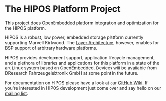 The HIPOS Platform Project
==========================

This project does OpenEmbedded platform integration and optimization
for the HIPOS platform.

HIPOS is a robust, low power, embedded storage platform currently supporting
Marvell Kirkwood.
The [Layer Architecture](https://github.com/DFE/HIPOS/wiki/HIPOS-oe-layers),
however, enables for BSP support of arbitrary hardware platforms.

HIPOS provides development support, application lifecycle management, and a 
plethora of libraries and applications for this platform in a state of the 
art Linux system based on OpenEmbedded. Devices will be available from 
DResearch Fahrzeugelektronik GmbH at some point in the future.

For documentation on HIPOS please have a look at our
[GitHub Wiki](https://github.com/DFE/HIPOS/wiki). If you're interested in
HIPOS development just come over and say hello on our
[mailing list](https://groups.google.com/a/dresearch-fe.de/group/hipos-devel-list/topics).
